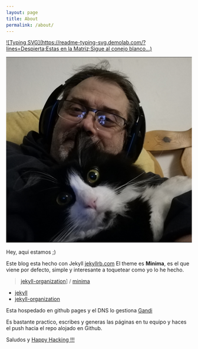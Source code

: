 ```yaml
---
layout: page
title: About
permalink: /about/
---
```


[![Typing SVG](https://readme-typing-svg.demolab.com/?lines=Despierta;Estas en la Matriz;Sigue al conejo blanco...)](https://git.io/typing-svg)

![Moi et neko](assets/tony&neko.png)

Hey, aqui estamos ;)

Este blog esta hecho con Jekyll [jekyllrb.com](https://jekyllrb.com/)
El theme es **Minima**, es el que viene por defecto, simple y interesante a toquetear como yo lo he hecho.

> [jekyll-organization](https://github.com/jekyll)] / [minima](https://github.com/jekyll/minima)

* [jekyll](https://github.com/jekyll/jekyll)  
* [jekyll-organization](https://github.com/jekyll)

Esta hospedado en github pages y el DNS lo gestiona [Gandi](https://www.gandi.net)

Es bastante practico, escribes y generas las páginas en tu equipo y haces el push hacia el repo alojado en Github.

Saludos y [Happy Hacking !!!](https://www.hackingisnotacrime.org/)